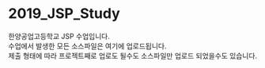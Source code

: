 # 2019_JSP_Study

한양공업고등학교 JSP 수업입니다.<br>
수업에서 발생한 모든 소스파일은 여기에 업로드됩니다.<br>
제출 형태에 따라 프로젝트째로 업로도 될수도 소스파일만 업로드 되었을수도 있습니다.<br>

